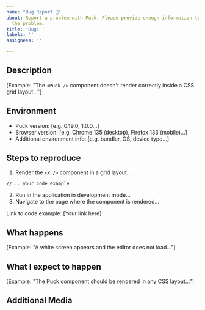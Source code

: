 ```yaml
---
name: "Bug Report 🐛"
about: Report a problem with Puck. Please provide enough information to reproduce
  the problem.
title: 'Bug: '
labels: ''
assignees: ''

---
```


## Description

[Example: "The `<Puck />` component doesn't render correctly inside a CSS grid layout..."]

<!--
  Provide a clear and concise description of the bug.
  Don't assume we know anything about your repository or codebase.
  Keep it centered around Puck—avoid detailing your use case unless
  it directly helps explain the issue.
  Test the issue using the latest version of Puck to confirm it hasn’t
  already been fixed.
  Include screenshots or videos if helpful.
-->

## Environment

- Puck version: [e.g. 0.19.0, 1.0.0...]
- Browser version: [e.g. Chrome 135 (desktop), Firefox 133 (mobile)...]
- Additional environment info: [e.g. bundler, OS, device type...]

<!--
  Include relevant environment details such as Puck version, browser,
  bundling tools, operating system, or anything else that might be relevant.
-->

## Steps to reproduce

1. Render the `<X />` component in a grid layout...
  ```tsx
  //... your code example
  ```
2. Run in the application in development mode...
3. Navigate to the page where the component is rendered...

<!--
  Provide clear steps with code examples so that we can verify the bug.
  Avoid adding dependencies other than Puck.

  Issues without reproduction steps or code examples may be immediately 
  closed as not actionable.
-->

Link to code example: [Your link here]

<!--
  If possible, provide a CodeSandbox (https://codesandbox.io/s/new), a link to a
  repository on GitHub, or provide a minimal code example that demonstrates the
  problem. 

  Screenshots or recordings are welcome if they help clarify the problem.

  For help on providing minimal, reproducible examples: https://stackoverflow.com/help/mcve
-->

## What happens

[Example: "A white screen appears and the editor does not load..."]

<!--
  State what is the result of the steps above. 
  Keep the explanation short and clear.
-->

## What I expect to happen

[Example: "The Puck component should be rendered in any CSS layout..."]

<!--
  State what was the result you expected from the steps above.
  Keep the explanation short and clear.
-->

## Additional Media

<!--
  Include any screenshots, videos, or other relevant media that may help 
  visualize the issue or demonstrate the behavior.
-->